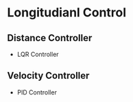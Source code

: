 # Longitudianl Control

## Distance Controller
- LQR Controller

## Velocity Controller
- PID Controller